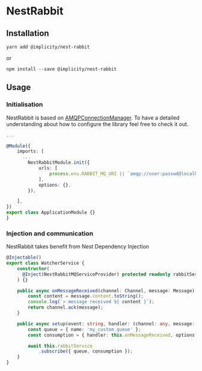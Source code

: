# NestRabbit

## Installation

```
yarn add @implicity/nest-rabbit
```

or

```
npm install --save @implicity/nest-rabbit
```

## Usage

### Initialisation
NestRabbit is based on [AMQPConnectionManager](https://github.com/benbria/node-amqp-connection-manager).
To have a detailed understanding about how to configure the library feel free to check it out.

```typescript
...

@Module({
    imports: [
      ...
        NestRabbitModule.init({
            urls: [
                process.env.RABBIT_MQ_URI || `amqp://user:passwd@localhost:5672`,
            ],
            options: {},
        }),

    ],
})
export class ApplicationModule {}
}

```
### Injection and communication
NestRabbit takes benefit from Nest Dependency Injection

```typescript
@Injectable()
export class WatcherService {
    constructor(
      @Inject(NestRabbitMQServiceProvider) protected readonly rabbitService: NestRabbitService,
    ) {}

    public async onMessageReceived(channel: Channel, message: Message): Promise<void> {
        const content = message.content.toString();
        console.log(`> message received ${ content }`);
        return channel.ack(message);
    }

    public async setup(event: string, handler: (channel: any, message: any) => Promise<void>): Promise<void> {
        const queue = { name: 'my_custom_queue' };
        const consumption = { handler: this.onMessageReceived, options: { noAck: false } };

        await this.rabbitService
            .subscribe({ queue, consumption });
    }
}
```
